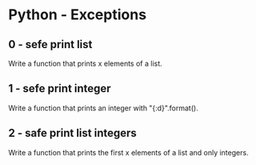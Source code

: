 # Python - Exceptions

## 0 - sefe print list
Write a function that prints x elements of a list.

## 1 - sefe print integer
Write a function that prints an integer with "{:d}".format().

## 2 - safe print list integers
Write a function that prints the first x elements of a list and only integers.
